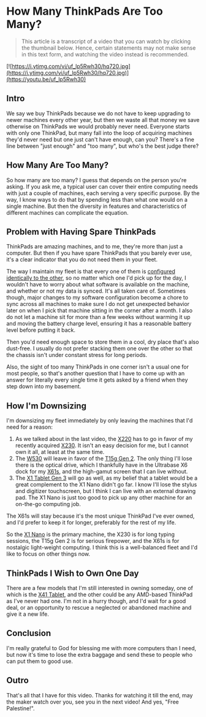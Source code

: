 # How Many ThinkPads Are Too Many?

> This article is a transcript of a video that you can watch by clicking the thumbnail below. Hence, certain statements may not make sense in this text form, and watching the video instead is recommended.

[![https://i.ytimg.com/vi/uf_lp5Rwh30/hq720.jpg](https://i.ytimg.com/vi/uf_lp5Rwh30/hq720.jpg)](https://youtu.be/uf_lp5Rwh30)

## Intro

We say we buy ThinkPads because we do not have to keep upgrading to newer machines every other year, but then we waste all that money we save otherwise on ThinkPads we would probably never need. Everyone starts with only one ThinkPad, but many fall into the loop of acquiring machines they'd never need but one just can't have enough, can you? There's a fine line between "just enough" and "too many", but who's the best judge there?

## How Many Are Too Many?

So how many are too many? I guess that depends on the person you're asking. If you ask me, a typical user can cover their entire computing needs with just a couple of machines, each serving a very specific purpose. By the way, I know ways to do that by spending less than what one would on a single machine. But then the diversity in features and characteristics of different machines can complicate the equation.

## Problem with Having Spare ThinkPads

ThinkPads are amazing machines, and to me, they're more than just a computer. But then if you have spare ThinkPads that you barely ever use, it's a clear indicator that you do not need them in your fleet.

The way I maintain my fleet is that every one of them is [configured identically to the other](https://github.com/myTerminal/dotfiles), so no matter which one I'd pick up for the day, I wouldn't have to worry about what software is available on the machine, and whether or not my data is synced. It's all taken care of. Sometimes though, major changes to my software configuration become a chore to sync across all machines to make sure I do not get unexpected behavior later on when I pick that machine sitting in the corner after a month. I also do not let a machine sit for more than a few weeks without warming it up and moving the battery charge level, ensuring it has a reasonable battery level before putting it back.

Then you'd need enough space to store them in a cool, dry place that's also dust-free. I usually do not prefer stacking them one over the other so that the chassis isn't under constant stress for long periods.

Also, the sight of too many ThinkPads in one corner isn't a usual one for most people, so that's another question that I have to come up with an answer for literally every single time it gets asked by a friend when they step down into my basement.

## How I'm Downsizing

I'm downsizing my fleet immediately by only leaving the machines that I'd need for a reason:

1. As we talked about in the last video, the [X220](https://www.notebookcheck.net/Review-Lenovo-ThinkPad-X220-IPS-Subnotebook.55639.0.html) has to go in favor of my recently acquired [X230](https://www.notebookcheck.net/Lenovo-ThinkPad-X230-2306-2AU-Laptop-Review.75317.0.html). It isn't an easy decision for me, but I cannot own it all, at least at the same time.
2. The [W530](https://www.notebookcheck.net/Review-Lenovo-ThinkPad-W530-N1K43GE-Notebook.80062.0.html) will leave in favor of the [T15g Gen 2](https://www.notebookcheck.net/Lenovo-ThinkPad-T15g-G2-20YS001YUS.566709.0.html). The only thing I'll lose there is the optical drive, which I thankfully have in the Ultrabase X6 dock for my [X61s](https://support.lenovo.com/us/en/solutions/pd012148-detailed-specifications-thinkpad-x61-x61s), and the high-gamut screen that I can live without.
3. The [X1 Tablet Gen 3](https://www.notebookcheck.net/Lenovo-ThinkPad-X1-Tablet-2018-i5-3K-IPS-Convertible-Review.394881.0.html) will go as well, as my belief that a tablet would be a great complement to the X1 Nano didn't go far. I know I'll lose the stylus and digitizer touchscreen, but I think I can live with an external drawing pad. The X1 Nano is just too good to pick up any other machine for an on-the-go computing job.

The X61s will stay because it's the most unique ThinkPad I've ever owned, and I'd prefer to keep it for longer, preferably for the rest of my life.

So the [X1 Nano](https://www.notebookcheck.net/Lenovo-ThinkPad-X1-Nano-Laptop-Review-Less-than-1-kg-for-the-Business-Subnotebook-with-LTE.517858.0.html) is the primary machine, the X230 is for long typing sessions, the T15g Gen 2 is for serious firepower, and the X61s is for nostalgic light-weight computing. I think this is a well-balanced fleet and I'd like to focus on other things now.

## ThinkPads I Wish to Own One Day

There are a few models that I'm still interested in owning someday, one of which is the [X41 Tablet](https://www.thinkwiki.org/wiki/Category:X41_Tablet), and the other could be any AMD-based ThinkPad as I've never had one. I'm not in a hurry though, and I'd wait for a good deal, or an opportunity to rescue a neglected or abandoned machine and give it a new life.

## Conclusion

I'm really grateful to God for blessing me with more computers than I need, but now it's time to lose the extra baggage and send these to people who can put them to good use.

## Outro

That's all that I have for this video. Thanks for watching it till the end, may the maker watch over you, see you in the next video! And yes, "Free Palestine!".
